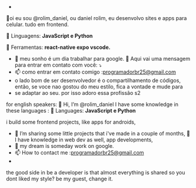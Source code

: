 -
 👋oi eu sou @rolim_daniel, ou daniel rolim, eu desenvolvo
 sites e apps para celular. tudo em frontend.

🦄 Linguagens: **JavaScript e Python**

💼 Ferramentas: **react-native expo vscode.**
- 💞️ meu sonho é um dia trabalhar para google.
💌 Aqui vai uma mensagem para entrar em contato com você: ⤵️
- 📫 como entrar em contato comigo :programadorbr25@gmail.com
- o lado bom de ser desenvolvedor é o compartilhamento de códigos, então, se voce nao gostou do meu estilo, fica a vontade e mude para
- se adaptar ao seu. por isso adoro essa profissão s2



for english speakers:
 👋 Hi, I’m @rolim_daniel
I have some knowledge in these languages :
🦄 Languages: **JavaScript e Python**


i build some frontend projects, like  apps for androids, 
- 👀 I’m sharing some little projects that i've made in a couple of months,  🌱 I have knowledge in web dev as well, app developments,
- 💞️ my dream is someday work on google.
- 📫 How to contact me :programadorbr25@gmail.com
- 
the good side in be a developer is that almost everything is shared so you dont liked my style? be my guest, change it.
